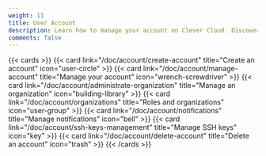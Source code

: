 ```yaml
---
weight: 11
title: User Account
description: Learn how to manage your account on Clever Cloud. Discover detailed instructions for account creation, organization administration, and more in our PaaS platform.
comments: false
---
```


{{< cards >}}
  {{< card link="/doc/account/create-account" title="Create an account" icon="user-circle" >}}
  {{< card link="/doc/account/manage-account" title="Manage your account" icon="wrench-screwdriver" >}}
  {{< card link="/doc/account/administrate-organization" title="Manage an organization" icon="building-library" >}}
  {{< card link="/doc/account/organizations" title="Roles and organizations" icon="user-group" >}}
  {{< card link="/doc/account/notifications" title="Manage notifications" icon="bell" >}}
  {{< card link="/doc/account/ssh-keys-management" title="Manage SSH keys" icon="key" >}}
  {{< card link="/doc/account/delete-account" title="Delete an account" icon="trash" >}}
{{< /cards >}}
